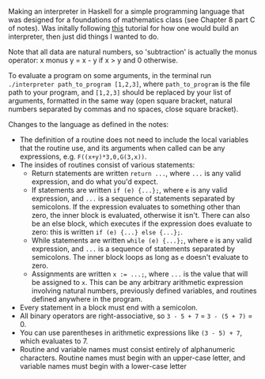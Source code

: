 Making an interpreter in Haskell for a simple programming language that was designed for a foundations of mathematics class (see Chapter 8 part C of notes). Was initally following [this](https://ruslanspivak.com/lsbasi-part1/) tutorial for how one would build an interpreter, then just did things I wanted to do.

Note that all data are natural numbers, so 'subtraction' is actually the monus operator: x monus y = x - y if x > y and 0 otherwise.

To evaluate a program on some arguments, in the terminal run `./interpreter path_to_program [1,2,3]`, where `path_to_program` is the file path to your program, and `[1,2,3]` should be replaced by your list of arguments, formatted in the same way (open square bracket, natural numbers separated by commas and no spaces, close square bracket).

Changes to the language as defined in the notes:
- The definition of a routine does not need to include the local variables that the routine use, and its arguments when called can be any expressions, e.g. `F((x+y)*3,0,G(3,x))`.
- The insides of routines consist of various statements:
  - Return statements are written `return ...`, where `...` is any valid expression, and do what you'd expect. 
  - If statements are written `if (e) {...};`, where `e` is any valid expression, and `...` is a sequence of statements separated by semicolons. If the expression evaluates to something other than zero, the inner block is evaluated, otherwise it isn't. There can also be an else block, which executes if the expression does evaluate to zero: this is written `if (e) {...} else {...};`.
  - While statements are written `while (e) {...};`, where `e` is any valid expression, and `...` is a sequence of statements separated by semicolons. The inner block loops as long as `e` doesn't evaluate to zero.
  - Assignments are written `x := ...;`, where `...` is the value that will be assigned to `x`. This can be any arbitrary arithmetic expression involving natural numbers, previously defined variables, and routines defined anywhere in the program.
- Every statement in a block must end with a semicolon.
- All binary operators are right-associative, so `3 - 5 + 7` = `3 - (5 + 7)` = 0.
- You can use parentheses in arithmetic expressions like `(3 - 5) + 7`, which evaluates to 7.
- Routine and variable names must consist entirely of alphanumeric characters. Routine names must begin with an upper-case letter, and variable names must begin with a lower-case letter
